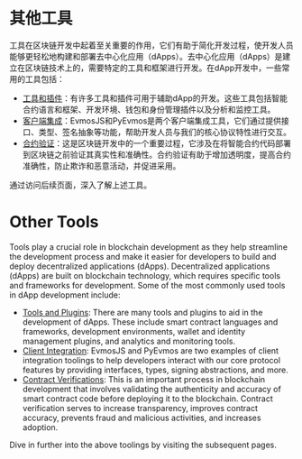 # 其他工具

工具在区块链开发中起着至关重要的作用，它们有助于简化开发过程，使开发人员能够更轻松地构建和部署去中心化应用（dApps）。去中心化应用（dApps）是建立在区块链技术上的，需要特定的工具和框架进行开发。在dApp开发中，一些常用的工具包括：

- [工具和插件](./tools-plugins.md)：有许多工具和插件可用于辅助dApp的开发。这些工具包括智能合约语言和框架、开发环境、钱包和身份管理插件以及分析和监控工具。
- [客户端集成](./client-integrations.md)：EvmosJS和PyEvmos是两个客户端集成工具，它们通过提供接口、类型、签名抽象等功能，帮助开发人员与我们的核心协议特性进行交互。
- [合约验证](./contract-verifications.md)：这是区块链开发中的一个重要过程，它涉及在将智能合约代码部署到区块链之前验证其真实性和准确性。合约验证有助于增加透明度，提高合约准确性，防止欺诈和恶意活动，并促进采用。

通过访问后续页面，深入了解上述工具。


# Other Tools

Tools play a crucial role in blockchain development as they help streamline the development process and make it easier
for developers to build and deploy decentralized applications (dApps). Decentralized applications (dApps) are built on
blockchain technology, which requires specific tools and frameworks for development. Some of the most commonly used tools
 in dApp development include:

- [Tools and Plugins](./tools-plugins.md): There are many tools and plugins to aid in the development of dApps. These include
smart contract languages and frameworks, development environments, wallet and identity management plugins, and analytics
and monitoring tools.
- [Client Integration](./client-integrations.md): EvmosJS and PyEvmos are two examples of client integration toolings to
help developers interact with our core protocol features by providing interfaces, types, signing abstractions, and more.
- [Contract Verifications](./contract-verifications.md): This is an important process in blockchain development that
involves validating the authenticity and accuracy of smart contract code before deploying it to the blockchain. Contract
verification serves to increase transparency, improves contract accuracy, prevents fraud and malicious activities,
and increases adoption.

Dive in further into the above toolings by visiting the subsequent pages.
